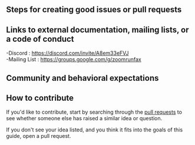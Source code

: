 ## Steps for creating good issues or pull requests

## Links to external documentation, mailing lists, or a code of conduct
-Discord : https://discord.com/invite/A8em33eFVJ  
-Mailing List : https://groups.google.com/g/zoomrunfax


## Community and behavioral expectations


## How to contribute
If you'd like to contribute, start by searching through the [pull requests](https://github.com/soeun72/Zoomrunfax/pulls) to see whether someone else has raised a similar idea or question.

If you don't see your idea listed, and you think it fits into the goals of this guide, open a pull request.

